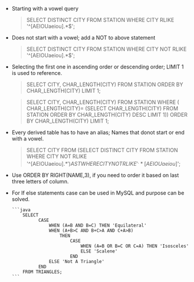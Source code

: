 - Starting with a vowel query

  > SELECT DISTINCT CITY FROM STATION WHERE CITY RLIKE '^[AEIOUaeiou].*$'; 
  
- Does not start with a vowel; add a NOT to above statement 

  > SELECT DISTINCT CITY FROM STATION WHERE CITY NOT RLIKE '^[AEIOUaeiou].*$';
  
- Selecting the first one in ascending order or descending order; LIMIT 1 is used to reference.

  > SELECT CITY, CHAR_LENGTH(CITY) FROM STATION ORDER BY CHAR_LENGTH(CITY) LIMIT 1;
  
  > SELECT CITY, CHAR_LENGTH(CITY) FROM STATION 
    WHERE ( CHAR_LENGTH(CITY)= (SELECT CHAR_LENGTH(CITY) FROM STATION ORDER BY CHAR_LENGTH(CITY) DESC LIMIT 1)) 
    ORDER BY CHAR_LENGTH(CITY) LIMIT 1;

- Every derived table has to have an alias; Names that donot start or end with a vowel.
  
  > SELECT CITY FROM 
        (SELECT DISTINCT CITY FROM 
                STATION WHERE CITY NOT RLIKE '^[AEIOUaeiou].*$') AS T
    WHERE CITY NOT RLIKE '^.*[AEIOUaeiou]$';
    
- Use ORDER BY RIGHT(NAME,3), if you need to order it based on last three letters of column. 

- For If else statements case can be used in MySQL and purpose can be solved.

      ```java
          SELECT 
                CASE
                    WHEN (A=B AND B=C) THEN 'Equilateral'
                    WHEN (A+B>C AND B+C>A AND C+A>B) 
                        THEN 
                            CASE
                                WHEN (A=B OR B=C OR C=A) THEN 'Isosceles'
                                ELSE 'Scalene'
                            END
                    ELSE 'Not A Triangle'
                END
          FROM TRIANGLES;      
      ```
  
  
  
